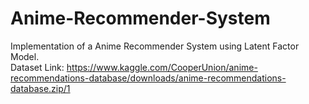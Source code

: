 # Anime-Recommender-System
Implementation of a Anime Recommender System using Latent Factor Model.  
Dataset Link: https://www.kaggle.com/CooperUnion/anime-recommendations-database/downloads/anime-recommendations-database.zip/1  
